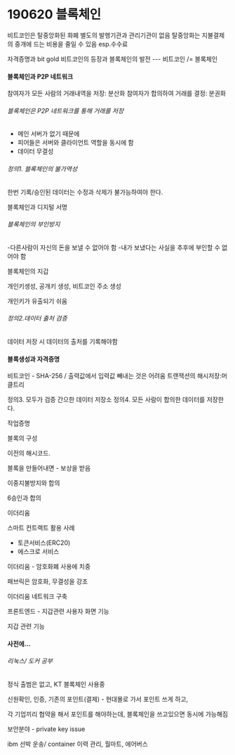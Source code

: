 # 190620 블록체인

비트코인은 탈중앙화된 화폐
별도의 발행기관과 관리기관이 없음
탈중앙화는 지불결제의 중개에 드는 비용을 줄일 수 있음 esp.수수료

자격증명과 bit gold
비트코인의 등장과 블록체인의 발전 --- 비트코인 /= 블록체인

#### 블록체인과 P2P 네트워크

참여자가 모든 사람의 거래내역을 저장: 분산화
참여자가 합의하여 거래를 결정: 분권화

###### 블록체인은 P2P 네트워크를 통해 거래를 저장 

- 메인 서버가 없기 때문에 
- 피어들은 서버와 클라이언트 역할을 동시에 함
- 데이터 무결성

###### 정의1. 블록체인의 불가역성

한번 기록/승인된 데이터는 수정과 삭제가 불가능하여야 한다.

블록체인과 디지털 서명

###### 블록체인의 부인방지

-다른사람이 자신의 돈을 보낼 수 없어야 함
-내가 보냈다는 사실을 추후에 부인할 수 없어야 함

블록체인의 지갑

개인키생성, 공개키 생성, 비트코인 주소 생성

개인키가 유출되기 쉬움

###### 정의2.데이터 출처 검증

데이터 저장 시 데이터의 출처를 기록해야함

#### 블록생성과 자격증명

비트코인 - SHA-256 / 출력값에서 입력값 빼내는 것은 어려움
트랜잭션의 해시저장:머클트리

정의3. 모두가 검증 간으한 데이터 저장소
정의4. 모든 사람이 합의한 데이터를 저장한다.

작업증명

블록의 구성

이전의 해시코드.

블록을 만들어내면 - 보상을 받음

이중지불방지와 합의

6승인과 합의



이더리움

스마트 컨트랙트 활용 사례

- 토큰서비스(ERC20)
- 에스크로 서비스

이더리움 - 암호화폐 사용에 치중

패브릭은 암호화, 무결성을 강조

이더리움 네트워크 구축

프론트엔드 - 지갑관련 사용자 화면 기능

지갑 관련 기능



#### 사전에...

###### 리눅스/ 도커 공부

정식 출범은 없고, KT 블록체인 사용중

신원확인, 인증, 기존의 포인트(결제) - 현대몰로 가서 포인트 쓰게 하고, 

각 기업끼리 협약을 해서 포인트를 해야하는데, 블록체인을 쓰고있으면 동시에 가능해짐

보안분야 - private key issue

ibm 선박 운송/ container 이력 관리, 월마트, 에어버스 
